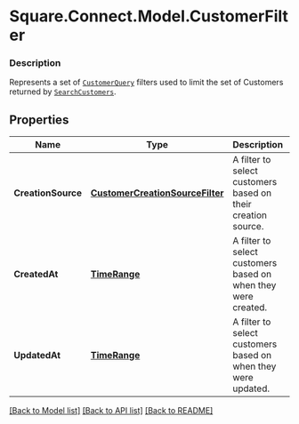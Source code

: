 # Square.Connect.Model.CustomerFilter

### Description

Represents a set of [`CustomerQuery`](#type-customerquery) filters used to limit the set of Customers returned by [`SearchCustomers`](#endpoint-customers-seachcustomers).

## Properties

Name | Type | Description | Notes
------------ | ------------- | ------------- | -------------
**CreationSource** | [**CustomerCreationSourceFilter**](CustomerCreationSourceFilter.md) | A filter to select customers based on their creation source. | [optional] 
**CreatedAt** | [**TimeRange**](TimeRange.md) | A filter to select customers based on when they were created. | [optional] 
**UpdatedAt** | [**TimeRange**](TimeRange.md) | A filter to select customers based on when they were updated. | [optional] 



[[Back to Model list]](../README.md#documentation-for-models) [[Back to API list]](../README.md#documentation-for-api-endpoints) [[Back to README]](../README.md)

